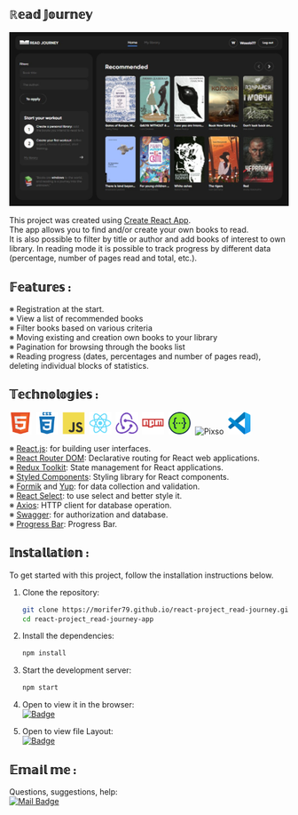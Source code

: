## ℝ𝕖𝕒𝕕 𝕁𝕠𝕦𝕣𝕟𝕖𝕪

![Read Journey](./src/images/preview-readme.jpg)  

This project was created using [Create React App](https://github.com/facebook/create-react-app).  
The app allows you to find and/or create your own books to read.   
It is also possible to filter by title or author and add books of interest to own library. 
In reading mode it is possible to track progress by different data (percentage, number of pages read and total, etc.).  

## 𝔽𝕖𝕒𝕥𝕦𝕣𝕖𝕤 ᎓    

※ Registration at the start.  
※ View a list of recommended books  
※ Filter books based on various criteria  
※ Moving existing and creation own books to your library   
※ Pagination for browsing through the books list  
※ Reading progress (dates, percentages and number of pages read), deleting individual blocks of statistics.   

## 𝕋𝕖𝕔𝕙𝕟𝕠𝕝𝕠𝕘𝕚𝕖𝕤 ᎓  

<img src="https://github.com/devicons/devicon/blob/master/icons/html5/html5-original.svg" title="HTML5" alt="HTML" width="40" height="40"/></a>&nbsp;
  <img src="https://github.com/devicons/devicon/blob/master/icons/css3/css3-plain-wordmark.svg"  title="CSS3" alt="CSS" width="40" height="40"/>&nbsp;
  <img src="https://github.com/devicons/devicon/blob/master/icons/javascript/javascript-original.svg" title="JavaScript" alt="JavaScript" width="40" height="40"/>&nbsp;
  <img src="https://github.com/devicons/devicon/blob/master/icons/react/react-original.svg" title="React" alt="React" width="40" height="40"/>&nbsp;
  <img src="https://github.com/devicons/devicon/blob/master/icons/redux/redux-original.svg" title="Redux" alt="Redux" width="40" height="40"/>&nbsp;
  <img src="https://github.com/devicons/devicon/blob/master/icons/npm/npm-original-wordmark.svg" title="npm" alt="npm" width="40" height="40"/>&nbsp;
  <img src="https://github.com/devicons/devicon/blob/master/icons/swagger/swagger-original.svg" title="swagger" alt="swagger" width="40" height="40"/>&nbsp;
  <img src="https://cms.pixso.net/images/home/format-pix.png" title="Pixso" alt="Pixso" width="40" height="40"/>&nbsp;
  <img src="https://github.com/devicons/devicon/blob/master/icons/vscode/vscode-original.svg" title="VSCode" alt="VSCode" width="40" height="40"/>&nbsp;  
  
※ [React.js](https://react.dev): for building user interfaces.   
※ [React Router DOM](https://www.npmjs.com/package/react-router-dom): Declarative routing for React web applications.  
※ [Redux Toolkit](https://redux-toolkit.js.org): State management for React applications.  
※ [Styled Components](https://styled-components.com): Styling library for React components.  
※ [Formik](https://formik.org/) and [Yup](https://formik.org/docs/tutorial#schema-validation-with-yup): for data collection and validation.  
※ [React Select](https://react-select.com/): to use select and better style it.  
※ [Axios](https://axios-http.com): HTTP client for database operation.  
※ [Swagger](https://readjourney.b.goit.study/api-docs/): for authorization and database.  
※ [Progress Bar](https://www.npmjs.com/package/rc-progress): Progress Bar.  

## 𝕀𝕟𝕤𝕥𝕒𝕝𝕝𝕒𝕥𝕚𝕠𝕟 ᎓  

To get started with this project, follow the installation instructions below.

1. Clone the repository:
   ```bash
   git clone https://morifer79.github.io/react-project_read-journey.git
   cd react-project_read-journey-app
   ```
2. Install the dependencies:
   ```bash
   npm install
   ```
3. Start the development server:
   ```bash
   npm start
   ```
4. Open to view it in the browser:  
<a href="https://morifer79.github.io/react-project_read-journey/"><img src="https://badgen.net/badge/🌎 www:/Read Journey/yellow?icon=browser" alt="Badge"/></a>  

5. Open to view file Layout:  
<a href="https://www.figma.com/file/z3m0rdBcEfLTJUBDkAKhWQ/BOOKS-READING?type=design&node-id=18743%3A4973&mode=design&t=Hi1KTaUJMogWXZzz-1"><img src="https://badgen.net/badge/🎴 layout:/Read Journey/green?icon=browser" alt="Badge"/></a>  

## 𝔼𝕞𝕒𝕚𝕝 𝕞𝕖 ᎓
Questions, suggestions, help:  
<a href="mailto:cyber-morifer@proton.me"><img src="https://badgen.net/badge/📧 email:/cyber-morifer@proton.me/orange?icon=email" alt="Mail Badge"/></a>
   
